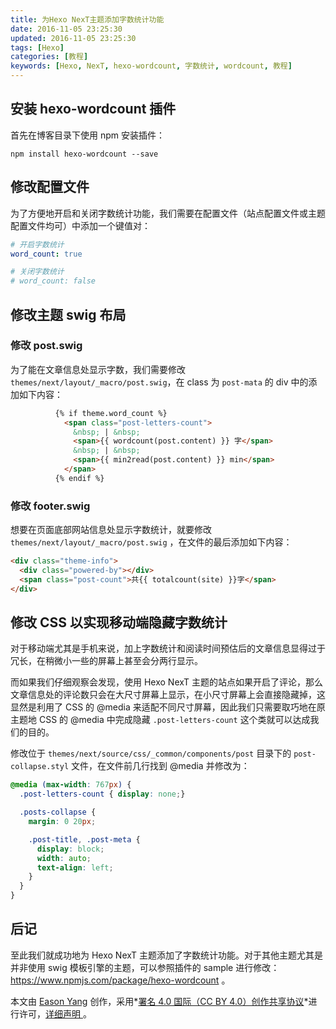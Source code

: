 ```yaml
---
title: 为Hexo NexT主题添加字数统计功能
date: 2016-11-05 23:25:30
updated: 2016-11-05 23:25:30
tags: [Hexo]
categories: [教程]
keywords: [Hexo, NexT, hexo-wordcount, 字数统计, wordcount, 教程]
---
```


## 安装 hexo-wordcount 插件

首先在博客目录下使用 npm 安装插件：

```shell
npm install hexo-wordcount --save
```

## 修改配置文件

为了方便地开启和关闭字数统计功能，我们需要在配置文件（站点配置文件或主题配置文件均可）中添加一个键值对：

```yaml
# 开启字数统计
word_count: true

# 关闭字数统计
# word_count: false
```

## 修改主题 swig 布局

### 修改 post.swig

为了能在文章信息处显示字数，我们需要修改 `themes/next/layout/_macro/post.swig`，在 class 为 `post-mata` 的 div 中的添加如下内容：<!--more-->

```html
          {% if theme.word_count %}
            <span class="post-letters-count">
              &nbsp; | &nbsp;
              <span>{{ wordcount(post.content) }} 字</span>
              &nbsp; | &nbsp;
              <span>{{ min2read(post.content) }} min</span>
            </span>
          {% endif %}
```

### 修改 footer.swig

想要在页面底部网站信息处显示字数统计，就要修改 `themes/next/layout/_macro/post.swig` ，在文件的最后添加如下内容：

```html
<div class="theme-info">
  <div class="powered-by"></div>
  <span class="post-count">共{{ totalcount(site) }}字</span>
</div>
```

## 修改 CSS 以实现移动端隐藏字数统计

对于移动端尤其是手机来说，加上字数统计和阅读时间预估后的文章信息显得过于冗长，在稍微小一些的屏幕上甚至会分两行显示。

而如果我们仔细观察会发现，使用 Hexo NexT 主题的站点如果开启了评论，那么文章信息处的评论数只会在大尺寸屏幕上显示，在小尺寸屏幕上会直接隐藏掉，这显然是利用了 CSS 的 @media 来适配不同尺寸屏幕，因此我们只需要取巧地在原主题地 CSS 的 @media 中完成隐藏 `.post-letters-count` 这个类就可以达成我们的目的。

修改位于 `themes/next/source/css/_common/components/post` 目录下的 `post-collapse.styl` 文件，在文件前几行找到 @media 并修改为：

```css
@media (max-width: 767px) {
  .post-letters-count { display: none;}

  .posts-collapse {
    margin: 0 20px;

    .post-title, .post-meta {
      display: block;
      width: auto;
      text-align: left;
    }
  }
}
```

## 后记

至此我们就成功地为 Hexo NexT 主题添加了字数统计功能。对于其他主题尤其是并非使用 swig 模板引擎的主题，可以参照插件的 sample 进行修改：https://www.npmjs.com/package/hexo-wordcount 。

本文由 [Eason Yang](https://eason-yang.com) 创作，采用*[署名 4.0 国际（CC BY 4.0）创作共享协议](http://creativecommons.org/licenses/by/4.0/deed.zh)*进行许可，[详细声明 ](https://eason-yang.com/about/)。